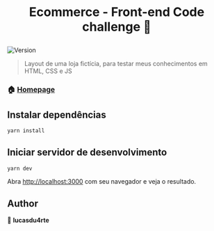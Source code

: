 <h1 align="center">

Ecommerce - Front-end Code challenge 👋

</h1>
<p>
<img alt="Version" src="https://img.shields.io/badge/version-0.0.1-blue.svg?cacheSeconds=2592000" />

</p>

> Layout de uma loja fictícia, para testar meus conhecimentos em HTML, CSS e JS
### 🏠 [Homepage](https://ecommerce-layout-xi.vercel.app/)

## Instalar dependências
```sh
yarn install
```

## Iniciar servidor de desenvolvimento
```sh
yarn dev
```

Abra [http://localhost:3000](http://localhost:3000) com seu navegador e veja o resultado.

## Author
👤 **lucasdu4rte**

